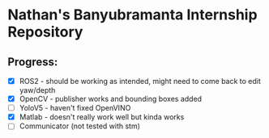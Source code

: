 # Nathan's Banyubramanta Internship Repository

## Progress:
- [x] ROS2 - should be working as intended, might need to come back to edit yaw/depth
- [x] OpenCV - publisher works and bounding boxes added
- [ ] YoloV5 - haven't fixed OpenVINO
- [x] Matlab - doesn't really work well but kinda works
- [ ] Communicator (not tested with stm)
